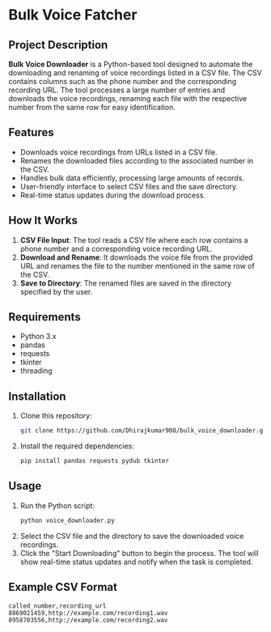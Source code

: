 # Bulk Voice Fatcher

## Project Description

**Bulk Voice Downloader** is a Python-based tool designed to automate the downloading and renaming of voice recordings listed in a CSV file. The CSV contains columns such as the phone number and the corresponding recording URL. The tool processes a large number of entries and downloads the voice recordings, renaming each file with the respective number from the same row for easy identification.

## Features

- Downloads voice recordings from URLs listed in a CSV file.
- Renames the downloaded files according to the associated number in the CSV.
- Handles bulk data efficiently, processing large amounts of records.
- User-friendly interface to select CSV files and the save directory.
- Real-time status updates during the download process.

## How It Works

1. **CSV File Input**: The tool reads a CSV file where each row contains a phone number and a corresponding voice recording URL.
2. **Download and Rename**: It downloads the voice file from the provided URL and renames the file to the number mentioned in the same row of the CSV.
3. **Save to Directory**: The renamed files are saved in the directory specified by the user.

## Requirements

- Python 3.x
- pandas
- requests
- tkinter
- threading

## Installation

1. Clone this repository:
    ```bash
    git clone https://github.com/Dhirajkumar908/bulk_voice_downloader.git
    ```
2. Install the required dependencies:
    ```bash
    pip install pandas requests pydub tkinter
    ```

## Usage

1. Run the Python script:
    ```bash
    python voice_downloader.py
    ```
2. Select the CSV file and the directory to save the downloaded voice recordings.
3. Click the "Start Downloading" button to begin the process. The tool will show real-time status updates and notify when the task is completed.

## Example CSV Format

```csv
called_number,recording_url
8869021459,http://example.com/recording1.wav
8958703556,http://example.com/recording2.wav
